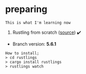 # preparing
```This is what I'm learning now ```

1. Rustling from scratch ([source](https://github.com/rust-lang/rustlings/)) :heavy_check_mark:
* Branch version: **5.6.1**
```
How to install;
> cd rustlings
> cargo install rustlings
> rustlings watch
```